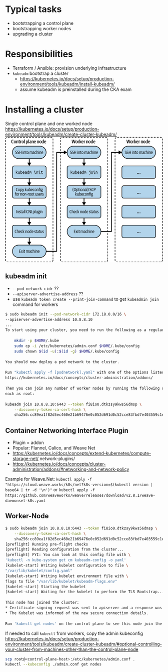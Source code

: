 # Typical tasks
- bootstrapping a control plane
- bootstrapping worker nodes
- upgrading a cluster

# Responsibilities
- Terraform / Ansible: provision underlying infrastructure
- `kubeadm` bootstrap a cluster
  - https://kubernetes.io/docs/setup/production-environment/tools/kubeadm/install-kubeadm/
  - assume kubeadm is preinstalled during the CKA exam

# Installing a cluster

Single control plane and one worked node https://kubernetes.io/docs/setup/production-environment/tools/kubeadm/create-cluster-kubeadm/
![Alt text](../../images/01-ClusterCreation/image.png)

## kubeadm init

- `--pod-network-cidr` ??
- `--apiserver-advertise-address` ??
- use `kubeadm token create --print-join-command` to get `kubeadmin join` command for workers

```bash
$ sudo kubeadm init --pod-network-cidr 172.18.0.0/16 \
--apiserver-advertise-address 10.8.8.10
...
To start using your cluster, you need to run the following as a regular user:

    mkdir -p $HOME/.kube
    sudo cp -i /etc/kubernetes/admin.conf $HOME/.kube/config
    sudo chown $(id -u):$(id -g) $HOME/.kube/config

You should now deploy a pod network to the cluster.

Run "kubectl apply -f [podnetwork].yaml" with one of the options listed at:
https://kubernetes.io/docs/concepts/cluster-administration/addons/

Then you can join any number of worker nodes by running the following on \
each as root:

kubeadm join 10.8.8.10:6443 --token fi8io0.dtkzsy9kws56dmsp \
    --discovery-token-ca-cert-hash \
    sha256:cc89ea1f82d5ec460e21b69476e0c052d691d0c52cce83fbd7e403559c1ebdac
```

## Container Networking Interface Plugin
- Plugin = addon
- Popular: Flannel, Calico, and Weave Net
- https://kubernetes.io/docs/concepts/extend-kubernetes/compute-storage-net/ network-plugins/
- https://kubernetes.io/docs/concepts/cluster-administration/addons/#networking-and-network-policy

Example for Weave.Net:
`kubectl apply -f "https://cloud.weave.works/k8s/net?k8s-version=$(kubectl version | base64 | tr -d '\n')"`
or
`kubectl apply -f https://github.com/weaveworks/weave/releases/download/v2.8.1/weave-daemonset-k8s.yaml`


## Worker-Node

```bash
$ sudo kubeadm join 10.8.8.10:6443 --token fi8io0.dtkzsy9kws56dmsp \
    --discovery-token-ca-cert-hash \
    sha256:cc89ea1f82d5ec460e21b69476e0c052d691d0c52cce83fbd7e403559c1ebdac
[preflight] Running pre-flight checks
[preflight] Reading configuration from the cluster...
[preflight] FYI: You can look at this config file with \
'kubectl -n kube-system get cm kubeadm-config -o yaml'
[kubelet-start] Writing kubelet configuration to file \
"/var/lib/kubelet/config.yaml"
[kubelet-start] Writing kubelet environment file with \
flags to file "/var/lib/kubelet/kubeadm-flags.env"
[kubelet-start] Starting the kubelet
[kubelet-start] Waiting for the kubelet to perform the TLS Bootstrap...

This node has joined the cluster:
* Certificate signing request was sent to apiserver and a response was received.
* The Kubelet was informed of the new secure connection details.

Run 'kubectl get nodes' on the control plane to see this node join the cluster.
```

If needed to call `kubectl` from workers, copy the admin kubeconfig
https://kubernetes.io/docs/setup/production-environment/tools/kubeadm/create-cluster-kubeadm/#optional-controlling-your-cluster-from-machines-other-than-the-control-plane-node

```bash
scp root@<control-plane-host>:/etc/kubernetes/admin.conf .
kubectl --kubeconfig ./admin.conf get nodes
```